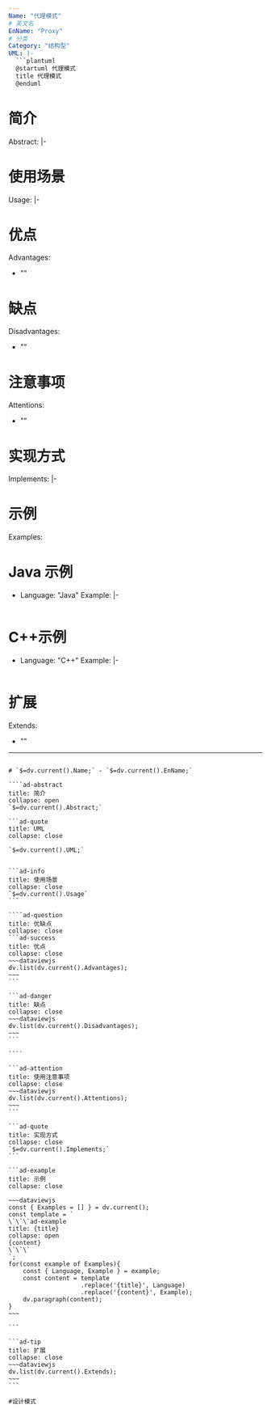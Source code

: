```yaml
---
Name: "代理模式"
# 英文名
EnName: "Proxy"
# 分类
Category: "结构型"
UML: |-
  ```plantuml
  @startuml 代理模式
  title 代理模式
  @enduml
  ```
# 简介
Abstract: |-
  
# 使用场景
Usage: |-
  
# 优点
Advantages:
  - ""
# 缺点
Disadvantages:
  - ""
# 注意事项
Attentions:
  - ""
# 实现方式
Implements: |-
  
# 示例
Examples:
  # Java 示例
  - Language: "Java"
    Example: |-
      ```java
      
      ```
  # C++示例
  - Language: "C++"
    Example: |-
      ```cpp
      
      ```
# 扩展
Extends:
  - ""
---
```

# `$=dv.current().Name;` - `$=dv.current().EnName;`

````ad-abstract
title: 简介
collapse: open
`$=dv.current().Abstract;`

```ad-quote
title: UML
collapse: close

`$=dv.current().UML;`
```
`````

```ad-info
title: 使用场景
collapse: close
`$=dv.current().Usage`
```

````ad-question
title: 优缺点
collapse: close
```ad-success
title: 优点
collapse: close
~~~dataviewjs
dv.list(dv.current().Advantages);
~~~
```

```ad-danger
title: 缺点
collapse: close
~~~dataviewjs
dv.list(dv.current().Disadvantages);
~~~
```

````

```ad-attention
title: 使用注意事项
collapse: close
~~~dataviewjs
dv.list(dv.current().Attentions);
~~~
```

```ad-quote
title: 实现方式
collapse: close
`$=dv.current().Implements;`
```

```ad-example
title: 示例
collapse: close

~~~dataviewjs
const { Examples = [] } = dv.current();
const template = `
\`\`\`ad-example
title: {title}
collapse: open
{content}
\`\`\`
`;
for(const example of Examples){
	const { Language, Example } = example;
	const content = template
					.replace('{title}', Language)
					.replace('{content}', Example);
	dv.paragraph(content);
}
~~~

```

```ad-tip
title: 扩展
collapse: close
~~~dataviewjs
dv.list(dv.current().Extends);
~~~
```

#设计模式 